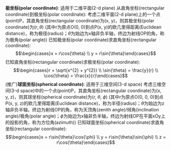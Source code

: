 **极坐标(polar coordinate)**: 适用于二维平面(2-d plane)
从直角坐标(rectangular coordinate)到极坐标(polar coordinate):
考虑二维平面(2-d plane)上的一个点(point)P，其直角坐标(rectangular coordinate)为(x, y)，则其极坐标(polar coordinate)为$(r, \theta)$
(其中r为原点O(0, 0)到点P(x, y)的欧几里得距离(Euclidean distance)，称为极径(radius)；$\theta$为始边为x轴非负半轴，终边为射线OP的角，称为极角(polar angle))
已知极坐标(polar coordinate)求直角坐标(rectangular coordinate):
$$\begin{cases}x = r\cos{\theta} \\ y = r\sin{\theta}\end{cases}$$
已知直角坐标(rectangular coordinate)求极坐标(polar coordinate):
$$\begin{cases}r = \sqrt{x^{2} + y^{2}} \\ \sin{\theta} = \frac{y}{r} \\ \cos{\theta} = \frac{x}{r}\end{cases}$$
(推广)**球面坐标(spherical coordinate)**: 适用于三维空间(3-d space)
考虑三维空间(3-d space)中的一个点(point)P，其直角坐标(rectangular coordinate)为(x, y, z)，则其球坐标(spherical coordinate)为(r, $\theta$, $\phi$)
(其中r为原点O(0, 0, 0)到点P(x, y, z)的欧几里得距离(Euclidean distance)，称为半径(radius)；$\theta$为始边为z轴非负半轴，终边为射线OP的角，称为天顶角(zenith angle)/倾角(inclination angle)/极角(polar angle)；$\phi$为始边为x轴非负半轴，终边为射线OP在平面xOy上的投影的角，称为方位角(azimuth))
已知球面坐标(spherical coordinate)求直角坐标(rectangular coordinate):
$$\begin{cases}x = r\sin{\theta}\cos{\phi} \\ y = r\sin{\theta}\sin{\phi} \\ z = r\cos{\theta}\end{cases}$$